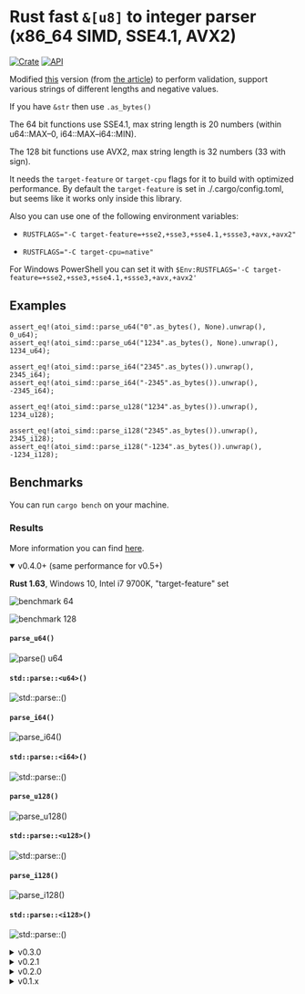 # Rust fast `&[u8]` to integer parser (x86_64 SIMD, SSE4.1, AVX2)

[![Crate](https://img.shields.io/crates/v/atoi_simd.svg)](https://crates.io/crates/atoi_simd)
[![API](https://docs.rs/atoi_simd/badge.svg)](https://docs.rs/atoi_simd)

Modified [this](https://github.com/pickfire/parseint) version (from [the article](https://rust-malaysia.github.io/code/2020/07/11/faster-integer-parsing.html)) to perform validation, support various strings of different lengths and negative values.

If you have `&str` then use `.as_bytes()`

The 64 bit functions use SSE4.1, max string length is 20 numbers (within u64::MAX–0, i64::MAX–i64::MIN).

The 128 bit functions use AVX2, max string length is 32 numbers (33 with sign).

It needs the `target-feature` or `target-cpu` flags for it to build with optimized performance. By default the `target-feature` is set in ./.cargo/config.toml, but seems like it works only inside this library.

Also you can use one of the following environment variables:

-   `RUSTFLAGS="-C target-feature=+sse2,+sse3,+sse4.1,+ssse3,+avx,+avx2"`

-   `RUSTFLAGS="-C target-cpu=native"`

For Windows PowerShell you can set it with `$Env:RUSTFLAGS='-C target-feature=+sse2,+sse3,+sse4.1,+ssse3,+avx,+avx2'`

## Examples

```
assert_eq!(atoi_simd::parse_u64("0".as_bytes(), None).unwrap(), 0_u64);
assert_eq!(atoi_simd::parse_u64("1234".as_bytes(), None).unwrap(), 1234_u64);

assert_eq!(atoi_simd::parse_i64("2345".as_bytes()).unwrap(), 2345_i64);
assert_eq!(atoi_simd::parse_i64("-2345".as_bytes()).unwrap(), -2345_i64);

assert_eq!(atoi_simd::parse_u128("1234".as_bytes()).unwrap(), 1234_u128);

assert_eq!(atoi_simd::parse_i128("2345".as_bytes()).unwrap(), 2345_i128);
assert_eq!(atoi_simd::parse_i128("-1234".as_bytes()).unwrap(), -1234_i128);
```

## Benchmarks

You can run `cargo bench` on your machine.

### Results

More information you can find [here](https://rodmitry.github.io/atoi_simd_benchmark).

<details open><summary>v0.4.0+ (same performance for v0.5+)</summary>

<b>Rust 1.63</b>, Windows 10, Intel i7 9700K, "target-feature" set

![benchmark 64](https://github.com/rodmitry/atoi_simd_benchmark/blob/v0.4.0/benchmark%2064/report/lines.svg?raw=true)

![benchmark 128](https://github.com/rodmitry/atoi_simd_benchmark/blob/v0.4.0/benchmark%20128/report/lines.svg?raw=true)

#### `parse_u64()`

![parse() u64](https://github.com/rodmitry/atoi_simd_benchmark/blob/v0.4.0/benchmark%2064/u64/report/lines.svg?raw=true)

#### `std::parse::<u64>()`

![std::parse::<u64>()](https://github.com/rodmitry/atoi_simd_benchmark/blob/v0.4.0/benchmark%2064/std%20u64/report/lines.svg?raw=true)

#### `parse_i64()`

![parse_i64()](https://github.com/rodmitry/atoi_simd_benchmark/blob/v0.4.0/benchmark%2064/i64/report/lines.svg?raw=true)

#### `std::parse::<i64>()`

![std::parse::<i64>()](https://github.com/rodmitry/atoi_simd_benchmark/blob/v0.4.0/benchmark%2064/std%20i64/report/lines.svg?raw=true)

#### `parse_u128()`

![parse_u128()](https://github.com/rodmitry/atoi_simd_benchmark/blob/v0.4.0/benchmark%20128/u128/report/lines.svg?raw=true)

#### `std::parse::<u128>()`

![std::parse::<u128>()](https://github.com/rodmitry/atoi_simd_benchmark/blob/v0.4.0/benchmark%20128/std%20u128/report/lines.svg?raw=true)

#### `parse_i128()`

![parse_i128()](https://github.com/rodmitry/atoi_simd_benchmark/blob/v0.4.0/benchmark%20128/i128/report/lines.svg?raw=true)

#### `std::parse::<i128>()`

![std::parse::<i128>()](https://github.com/rodmitry/atoi_simd_benchmark/blob/v0.4.0/benchmark%20128/std%20i128/report/lines.svg?raw=true)

</details>

<details><summary>v0.3.0</summary>

<b>Rust 1.63</b>, Windows 10, Intel i7 9700K, "target-feature" set

![all](https://github.com/rodmitry/atoi_simd_benchmark/blob/v0.3.0/report/lines.svg?raw=true)

#### `parse()` u64

![parse() u64](https://github.com/rodmitry/atoi_simd_benchmark/blob/v0.3.0/u64/report/lines.svg?raw=true)

#### `std::parse::<u64>()`

![std::parse::<u64>()](https://github.com/rodmitry/atoi_simd_benchmark/blob/v0.3.0/std%20u64/report/lines.svg?raw=true)

#### `parse_i64()`

![parse_i64()](https://github.com/rodmitry/atoi_simd_benchmark/blob/v0.3.0/i64/report/lines.svg?raw=true)

#### `std::parse::<i64>()`

![std::parse::<i64>()](https://github.com/rodmitry/atoi_simd_benchmark/blob/v0.3.0/std%20i64/report/lines.svg?raw=true)

#### `parse_u128()`

![parse_u128()](https://github.com/rodmitry/atoi_simd_benchmark/blob/v0.3.0/u128/report/lines.svg?raw=true)

#### `std::parse::<u128>()`

![std::parse::<u128>()](https://github.com/rodmitry/atoi_simd_benchmark/blob/v0.3.0/std%20u128/report/lines.svg?raw=true)

#### `parse_i128()`

![parse_i128()](https://github.com/rodmitry/atoi_simd_benchmark/blob/v0.3.0/i128/report/lines.svg?raw=true)

#### `std::parse::<i128>()`

![std::parse::<i128>()](https://github.com/rodmitry/atoi_simd_benchmark/blob/v0.3.0/std%20i128/report/lines.svg?raw=true)

</details>

<details><summary>v0.2.1</summary>

<b>Rust 1.63</b>, Windows 10, Intel i7 9700K, "target-feature" set

![all](https://github.com/rodmitry/atoi_simd_benchmark/blob/v0.2.1/report/lines.svg?raw=true)

#### `parse()` u64

![parse() u64](https://github.com/rodmitry/atoi_simd_benchmark/blob/v0.2.1/u64/report/lines.svg?raw=true)

#### `std::parse::<u64>()`

![std::parse::<u64>()](https://github.com/rodmitry/atoi_simd_benchmark/blob/v0.2.1/std%20u64/report/lines.svg?raw=true)

#### `parse_i64()`

![parse_i64()](https://github.com/rodmitry/atoi_simd_benchmark/blob/v0.2.1/i64/report/lines.svg?raw=true)

#### `std::parse::<i64>()`

![std::parse::<i64>()](https://github.com/rodmitry/atoi_simd_benchmark/blob/v0.2.1/std%20i64/report/lines.svg?raw=true)

#### `parse_u128()`

![parse_u128()](https://github.com/rodmitry/atoi_simd_benchmark/blob/v0.2.1/u128/report/lines.svg?raw=true)

#### `std::parse::<u128>()`

![std::parse::<u128>()](https://github.com/rodmitry/atoi_simd_benchmark/blob/v0.2.1/std%20u128/report/lines.svg?raw=true)

#### `parse_i128()`

![parse_i128()](https://github.com/rodmitry/atoi_simd_benchmark/blob/v0.2.1/i128/report/lines.svg?raw=true)

#### `std::parse::<i128>()`

![std::parse::<i128>()](https://github.com/rodmitry/atoi_simd_benchmark/blob/v0.2.1/std%20i128/report/lines.svg?raw=true)

</details>

<details><summary>v0.2.0</summary>

<b>Rust 1.63</b>, Windows 10, Intel i7 9700K, "target-feature" set

![all](https://github.com/rodmitry/atoi_simd_benchmark/blob/v0.2.0/report/lines.svg?raw=true)

#### `parse()` u64

![parse() u64](https://github.com/rodmitry/atoi_simd_benchmark/blob/v0.2.0/u64/report/lines.svg?raw=true)

#### `std::parse::<u64>()`

![std::parse::<u64>()](https://github.com/rodmitry/atoi_simd_benchmark/blob/v0.2.0/std%20u64/report/lines.svg?raw=true)

#### `parse_i64()`

![parse_i64()](https://github.com/rodmitry/atoi_simd_benchmark/blob/v0.2.0/i64/report/lines.svg?raw=true)

#### `std::parse::<i64>()`

![std::parse::<i64>()](https://github.com/rodmitry/atoi_simd_benchmark/blob/v0.2.0/std%20i64/report/lines.svg?raw=true)

#### `parse_u128()`

![parse_u128()](https://github.com/rodmitry/atoi_simd_benchmark/blob/v0.2.0/u128/report/lines.svg?raw=true)

#### `std::parse::<u128>()`

![std::parse::<u128>()](https://github.com/rodmitry/atoi_simd_benchmark/blob/v0.2.0/std%20u128/report/lines.svg?raw=true)

#### `parse_i128()`

![parse_i128()](https://github.com/rodmitry/atoi_simd_benchmark/blob/v0.2.0/i128/report/lines.svg?raw=true)

#### `std::parse::<i128>()`

![std::parse::<i128>()](https://github.com/rodmitry/atoi_simd_benchmark/blob/v0.2.0/std%20i128/report/lines.svg?raw=true)

</details>

<details><summary>v0.1.x</summary>

### What was noticed

-   It's around <b>7 times faster than the standard parse</b> (for long string, Rust 1.60)
-   The performance is constant (the same) for strings of different lengths

<details open><summary><b>Rust 1.63</b>, Windows 10, Intel i7 9700K, "target-feature" set</summary>

This one became faster on Rust 1.63:

```
long string std u64                  1234567890123456
                        time:   [9.0293 ns 9.0843 ns 9.1661 ns]
                        change: [-0.6548% +0.8424% +2.3425%] (p = 0.29 > 0.05)
                        No change in performance detected.
Found 8 outliers among 100 measurements (8.00%)
  2 (2.00%) high mild
  6 (6.00%) high severe
```

This one became even slover. I reran it (with rebuild) multiple times - same result:

```
long string negative std i64         -1234567890123456
                        time:   [17.554 ns 17.607 ns 17.667 ns]
                        change: [-1.6112% -0.2132% +1.5620%] (p = 0.80 > 0.05)
                        No change in performance detected.
Found 6 outliers among 100 measurements (6.00%)
  3 (3.00%) high mild
  3 (3.00%) high severe
```

```
long string u64                      1234567890123456
                        time:   [1.9273 ns 1.9346 ns 1.9424 ns]
                        change: [-2.3999% -0.4986% +1.2253%] (p = 0.62 > 0.05)
                        No change in performance detected.
Found 5 outliers among 100 measurements (5.00%)
  2 (2.00%) high mild
  3 (3.00%) high severe
```

```
long string i64                      1234567890123456
                        time:   [2.3258 ns 2.3357 ns 2.3468 ns]
                        change: [-2.1695% -0.4296% +1.3102%] (p = 0.65 > 0.05)
                        No change in performance detected.
Found 6 outliers among 100 measurements (6.00%)
  1 (1.00%) high mild
  5 (5.00%) high severe
```

```
long string negative i64             -1234567890123456
                        time:   [2.5319 ns 2.5439 ns 2.5607 ns]
                        change: [-2.0344% -0.3167% +1.5650%] (p = 0.75 > 0.05)
                        No change in performance detected.
Found 8 outliers among 100 measurements (8.00%)
  1 (1.00%) high mild
  7 (7.00%) high severe
```

```
short string std u64                       1
                        time:   [2.3305 ns 2.3462 ns 2.3656 ns]
                        change: [-4.1262% -1.9850% +0.2412%] (p = 0.07 > 0.05)
                        No change in performance detected.
Found 7 outliers among 100 measurements (7.00%)
  1 (1.00%) high mild
  6 (6.00%) high severe
```

```
short string negative std i64              -1
                        time:   [3.7983 ns 3.8177 ns 3.8402 ns]
                        change: [-1.4979% -0.0694% +1.5137%] (p = 0.94 > 0.05)
                        No change in performance detected.
Found 9 outliers among 100 measurements (9.00%)
  5 (5.00%) high mild
  4 (4.00%) high severe
```

```
short string u64                           1
                        time:   [2.0024 ns 2.0097 ns 2.0184 ns]
                        change: [-3.4351% -1.3017% +0.5198%] (p = 0.22 > 0.05)
                        No change in performance detected.
Found 3 outliers among 100 measurements (3.00%)
  1 (1.00%) high mild
  2 (2.00%) high severe
```

```
short string i64                           1
                        time:   [2.4245 ns 2.4356 ns 2.4499 ns]
                        change: [-2.9298% -1.3203% +0.3535%] (p = 0.12 > 0.05)
                        No change in performance detected.
Found 9 outliers among 100 measurements (9.00%)
  3 (3.00%) high mild
  6 (6.00%) high severe
```

```
short string negative i64                  -1
                        time:   [2.5191 ns 2.5233 ns 2.5285 ns]
                        change: [-2.8014% -0.9235% +0.7916%] (p = 0.35 > 0.05)
                        No change in performance detected.
Found 8 outliers among 100 measurements (8.00%)
  2 (2.00%) high mild
  6 (6.00%) high severe
```

### Bonus 15 chars benchmarks:

```
15 chars string std u64              123456789012345
                        time:   [8.4146 ns 8.4352 ns 8.4604 ns]
                        change: [-2.5855% -1.0348% +0.5767%] (p = 0.21 > 0.05)
                        No change in performance detected.
Found 7 outliers among 100 measurements (7.00%)
  2 (2.00%) high mild
  5 (5.00%) high severe
```

```
15 chars string negative std i64     -123456789012345
                        time:   [10.268 ns 10.331 ns 10.415 ns]
                        change: [-0.7653% +0.9929% +2.7733%] (p = 0.30 > 0.05)
                        No change in performance detected.
Found 13 outliers among 100 measurements (13.00%)
  7 (7.00%) high mild
  6 (6.00%) high severe
```

```
15 chars string u64                  123456789012345
                        time:   [1.8990 ns 1.9042 ns 1.9103 ns]
                        change: [-1.8510% -0.3256% +0.9332%] (p = 0.70 > 0.05)
                        No change in performance detected.
Found 6 outliers among 100 measurements (6.00%)
  2 (2.00%) high mild
  4 (4.00%) high severe
```

```
15 chars string i64                  123456789012345
                        time:   [2.3780 ns 2.3831 ns 2.3892 ns]
                        change: [-2.1490% -0.6463% +0.8095%] (p = 0.41 > 0.05)
                        No change in performance detected.
Found 9 outliers among 100 measurements (9.00%)
  5 (5.00%) high mild
  4 (4.00%) high severe
```

```
15 chars string negative i64         -123456789012345
                        time:   [2.5323 ns 2.5445 ns 2.5589 ns]
                        change: [-2.8686% -0.9755% +0.9693%] (p = 0.34 > 0.05)
                        No change in performance detected.
Found 7 outliers among 100 measurements (7.00%)
  2 (2.00%) high mild
  5 (5.00%) high severe
```

</details>

<details><summary><b>Rust 1.60</b>, Windows 10, Intel i7 9700K, "target-feature" set</summary>

```
long string std u64                  1234567890123456
                        time:   [15.136 ns 15.172 ns 15.220 ns]
                        change: [-1.0266% +1.4318% +4.7776%] (p = 0.42 > 0.05)
                        No change in performance detected.
Found 14 outliers among 100 measurements (14.00%)
  1 (1.00%) low severe
  1 (1.00%) low mild
  3 (3.00%) high mild
  9 (9.00%) high severe
```

When parsing to `i64` (standard `.parse::<i64>()`) it's somehow faster rather then `u64` (`.parse::<u64>()`)

```
long string negative std i64         -1234567890123456
                        time:   [12.451 ns 12.468 ns 12.489 ns]
                        change: [-2.8201% -1.8197% -0.9578%] (p = 0.00 < 0.05)
                        Change within noise threshold.
Found 15 outliers among 100 measurements (15.00%)
  2 (2.00%) low mild
  5 (5.00%) high mild
  8 (8.00%) high severe
```

```
long string u64                      1234567890123456
                        time:   [2.1173 ns 2.1212 ns 2.1254 ns]
                        change: [-1.7643% -0.7705% +0.0464%] (p = 0.11 > 0.05)
                        No change in performance detected.
Found 3 outliers among 100 measurements (3.00%)
  3 (3.00%) high severe
```

```
long string i64                      1234567890123456
                        time:   [2.0971 ns 2.1018 ns 2.1083 ns]
                        change: [-1.4917% -0.3822% +0.4114%] (p = 0.53 > 0.05)
                        No change in performance detected.
Found 16 outliers among 100 measurements (16.00%)
  3 (3.00%) low mild
  5 (5.00%) high mild
  8 (8.00%) high severe
```

```
long string negative i64             -1234567890123456
                        time:   [2.1659 ns 2.1689 ns 2.1729 ns]
                        change: [-1.8464% -0.6673% +0.2406%] (p = 0.25 > 0.05)
                        No change in performance detected.
Found 12 outliers among 100 measurements (12.00%)
  4 (4.00%) low mild
  1 (1.00%) high mild
  7 (7.00%) high severe
```

```
short string std u64                       1
                        time:   [2.7282 ns 2.7315 ns 2.7355 ns]
                        change: [-0.3423% +0.5560% +1.4297%] (p = 0.25 > 0.05)
                        No change in performance detected.
Found 16 outliers among 100 measurements (16.00%)
  6 (6.00%) high mild
  10 (10.00%) high severe
```

```
short string negative std i64              -1
                        time:   [3.4122 ns 3.4210 ns 3.4304 ns]
                        change: [-0.4427% +0.2415% +1.0592%] (p = 0.57 > 0.05)
                        No change in performance detected.
Found 4 outliers among 100 measurements (4.00%)
  1 (1.00%) high mild
  3 (3.00%) high severe
```

```
short string u64                           1
                        time:   [2.0971 ns 2.0989 ns 2.1014 ns]
                        change: [-0.4568% +0.1569% +0.7932%] (p = 0.63 > 0.05)
                        No change in performance detected.
Found 16 outliers among 100 measurements (16.00%)
  2 (2.00%) low mild
  2 (2.00%) high mild
  12 (12.00%) high severe
```

This one must be a little lower, around 2.3 ns

```
short string i64                           1
                        time:   [2.6629 ns 2.6704 ns 2.6789 ns]
                        change: [-0.2341% +0.4340% +0.9879%] (p = 0.19 > 0.05)
                        No change in performance detected.
Found 6 outliers among 100 measurements (6.00%)
  2 (2.00%) high mild
  4 (4.00%) high severe
```

```
short string negative i64                  -1
                        time:   [2.3049 ns 2.3077 ns 2.3115 ns]
                        change: [-0.8049% -0.1058% +0.5989%] (p = 0.79 > 0.05)
                        No change in performance detected.
Found 16 outliers among 100 measurements (16.00%)
  5 (5.00%) low mild
  3 (3.00%) high mild
  8 (8.00%) high severe
```

### Bonus 15 chars benchmarks:

```
15 chars string std u64              123456789012345
                        time:   [14.314 ns 14.347 ns 14.386 ns]
                        change: [+0.5781% +1.5775% +3.0108%] (p = 0.00 < 0.05)
                        Change within noise threshold.
Found 10 outliers among 100 measurements (10.00%)
  7 (7.00%) high mild
  3 (3.00%) high severe
```

```
15 chars string negative std i64     -123456789012345
                        time:   [11.797 ns 11.869 ns 11.952 ns]
                        change: [-2.0623% -0.8216% +0.4470%] (p = 0.21 > 0.05)
                        No change in performance detected.
Found 11 outliers among 100 measurements (11.00%)
  3 (3.00%) high mild
  8 (8.00%) high severe
```

```
15 chars string u64                  123456789012345
                        time:   [1.8545 ns 1.8559 ns 1.8576 ns]
                        change: [-1.0279% -0.3076% +0.3114%] (p = 0.40 > 0.05)
                        No change in performance detected.
Found 16 outliers among 100 measurements (16.00%)
  3 (3.00%) low mild
  4 (4.00%) high mild
  9 (9.00%) high severe
```

```
15 chars string i64                  123456789012345
                        time:   [2.3638 ns 2.3734 ns 2.3825 ns]
                        change: [-1.8528% -0.7356% +0.2488%] (p = 0.17 > 0.05)
                        No change in performance detected.
Found 4 outliers among 100 measurements (4.00%)
  3 (3.00%) high mild
  1 (1.00%) high severe
```

```
15 chars string negative i64         -123456789012345
                        time:   [2.3077 ns 2.3109 ns 2.3152 ns]
                        change: [-1.9844% -1.2570% -0.5860%] (p = 0.00 < 0.05)
                        Change within noise threshold.
Found 15 outliers among 100 measurements (15.00%)
  3 (3.00%) low mild
  2 (2.00%) high mild
  10 (10.00%) high severe
```

</details>
</details>
